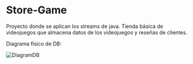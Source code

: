 # Store-Game
Proyecto donde se aplican los streams de java.
Tienda básica de videojuegos que almacena datos de los videojuegos y reseñas de clientes.

Diagrama físico de DB:


![DiagramDB](https://github.com/user-attachments/assets/b7ab1735-43b1-4fc9-88fb-2735740c13da)

